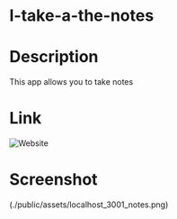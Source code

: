# I-take-a-the-notes

# Description

This app allows you to take notes

# Link

![Website](https://secret-ocean-94168.herokuapp.com/)

# Screenshot

(./public/assets/localhost_3001_notes.png)
